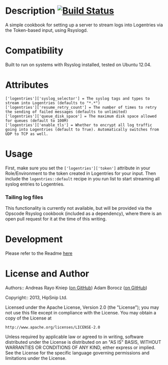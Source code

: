 Description [![Build Status](https://travis-ci.org/hipsnip-cookbooks/logentries-rsyslog.png)](https://travis-ci.org/hipsnip-cookbooks/logentries-rsyslog)
===========
A simple cookbook for setting up a server to stream logs into Logentries via the
Token-based input, using Rsyslogd.


Compatibility
=============
Built to run on systems with Rsyslog installed, tested on Ubuntu 12.04.


Attributes
==========
    ['logentries']['syslog_selector'] = The syslog tags and types to stream into Logentries (defaults to "*.*")
    ['logentries']['resume_retry_count'] = The number of times to retry the sending of failed messages (defaults to unlimited)
    ['logentries']['queue_disk_space'] = The maximum disk space allowed for queues (default to 100M)
    ['logentries']['enable_tls'] = Whether to encrypt all log traffic going into Logentries (default to True). Automatically switches from UDP to TCP as well.


Usage
=====
First, make sure you set the `['logentries']['token']` attribute in your Role/Environment
to the token created in Logentries for your input. Then include the `logentries::default`
recipe in you run list to start streaming all syslog entries to Logentries.

### Tailing log files
This functionality is currently not available, but will be provided via the Opscode Rsyslog cookbook
(included as a dependency), where there is an open pull request for it at the time of this writing.


Development
============
Please refer to the Readme [here](https://github.com/hipsnip-cookbooks/cookbook-development/blob/master/README.md)


License and Author
==================
Authors::
Andreas Rayo Kniep ([on GitHub](https://github.com/andirayo))
Adam Borocz ([on GitHub](https://github.com/motns))

Copyright:: 2013, HipSnip Ltd.

Licensed under the Apache License, Version 2.0 (the "License");
you may not use this file except in compliance with the License.
You may obtain a copy of the License at

    http://www.apache.org/licenses/LICENSE-2.0

Unless required by applicable law or agreed to in writing, software
distributed under the License is distributed on an "AS IS" BASIS,
WITHOUT WARRANTIES OR CONDITIONS OF ANY KIND, either express or implied.
See the License for the specific language governing permissions and
limitations under the License.
